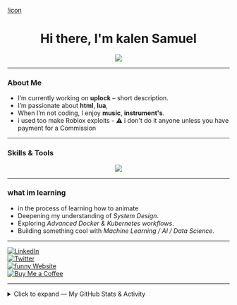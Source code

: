 [!icon](https://github.com/user-attachments/assets/d7e36ece-0866-431c-99c8-5b10e256916d)

<div align="center">
  <h1>Hi there, I'm kalen Samuel </h1>
  <p>
    <img src="https://readme-typing-svg.herokuapp.com/?font=Inter&size=48&center=true&vCenter=true&width=500&height=70&color=4493F8&duration=4000&lines=Hi+There!+I%27m+selensky+.;+Welcome+to+my+GitHub+Profile!" />
  </p>
</div>

---

###  About Me

- I’m currently working on **uplock** – short description.  
- I’m passionate about **html**, **lua**, 
- When I’m not coding, I enjoy **music**, **instrument's**.  
- i used too make Roblox exploits - ⚠️ i don't do it anyone unless you have payment for a Commission
---

###  Skills & Tools

<p align="center">
  <img src="https://skillicons.dev/icons?i=python,js,react,nodejs,html,css,git,linux,aws,postgres" />
</p>

---
### what im learning 
- in the process of learning how to animate
- Deepening my understanding of *System Design*.  
- Exploring *Advanced Docker & Kubernetes workflows*.  
- Building something cool with *Machine Learning / AI / Data Science*.
  
---

[![LinkedIn](https://img.shields.io/badge/LinkedIn-0077B5?style=for-the-badge&logo=linkedin&logoColor=white)](https://linkedin.com/in/samuel-undefined-759328384?trk=contact-info)  
[![Twitter](https://img.shields.io/badge/Twitter-1DA1F2?style=for-the-badge&logo=twitter&logoColor=white)](https://twitter.com/selenskyski)  
[![funny Website](https://img.shields.io/badge/Website-333333?style=for-the-badge&logo=aboutme&logoColor=white)](https://selenskyski.github.io/selenskyski/)  
[![Buy Me a Coffee](https://img.shields.io/badge/Buy%20Me%20a%20Coffee-FFDD00?style=for-the-badge&logo=buy-me-a-coffee&logoColor=black)](https://ko-fi.com/samuel76275)  

---

<details>
  <summary> Click to expand — My GitHub Stats & Activity</summary>

  <!-- GitHub readme stats - replace `selenskyski` with your username if different -->
  <p align="center">
    <img alt="Kalen's GitHub Stats" src="https://github-readme-stats.vercel.app/api?username=selenskyski&show_icons=true&count_private=true&include_all_commits=true" />
  </p>

  <!-- Top languages -->
  <p align="center">
    <img alt="Top Languages" src="https://github-readme-stats.vercel.app/api/top-langs/?username=selenskyski&hide=css,html&layout=compact" />
  </p>

---

